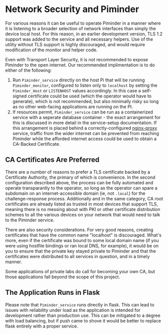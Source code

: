 # Network Security and Piminder
For various reasons it can be useful to operate Piminder in a manner where it is listening to a broader selection of network interfaces than simply the device local host. For this reason, in an earlier development version, TLS 1.2 support was added to the service and all necessary helpers. Use of the utility without TLS support is highly discouraged, and would require modification of the monitor and helper code.

Even with Transport Layer Security, it is not recommended to expose Piminder to the open internet. Our recommended implimentation is to do either of the following:

1. Run `Piminder_service` directly on the host Pi that will be running `Piminder_monitor`, configured to listen only to `localhost` by setting the `Piminder_Host` or `LISTENHOST` values accordingly. In this case a self-signed certificate could be used (which the operator would have to generate), which is not recommended, but also minimally risky so long as no other web-facing applications are running on the PI.
2. If resources permit, `Piminder_service` can be run as a containerized service with a seperate database container - the exact arrangement for this is discussed in more detail in the service-setup documentation. If this arrangement is placed behind a correctly-configured [nginx-proxy](https://hub.docker.com/r/jwilder/nginx-proxy) service, traffic from the wider internet can be prevented from reaching Piminder while the afforded internet access could be used to obtain a CA-Backed Certificate.

## CA Certificates Are Preferred
There are a number of reasons to prefer a TLS certificate backed by a Certificate Authority, the primary of which is convenience. In the second configuration described above, the process can be fully automated and operate transparantly to the operator, so long as the operator can spare a subdomain on an internet-accessible domain (ie, not `.local`) for the challenge-response process. Additionally and in the same category, CA root certificates are already listed as trusted in most devices that support TLS, meaning there is no messing about with PKI or other certificate distribution schemes to all the various devices on your network that would need to talk to the Piminder service.

There are also security considerations. For very good reasons, creating certificates that have the common name "localhost" is discouraged. What's more, even if the certificate was bound to some local domain name (if you were using hostfile bindings or ran local DNS, for example), it would be on you to ensure that the private key stayed private to Piminder and that the certificates were distributed to all services in question, and in a timely manner.

Some applications of private labs do call for becoming your own CA, but those applications fall beyond the scope of this project.

## The Application Runs in Flask
Please note that `Piminder_service` runs directly in flask. This can lead to issues with reliability under load as the application is intended for development rather than production use. This can be mitigated to a degree with load balancing, but if push came to shove it would be better to replace flask entirely with a proper service.